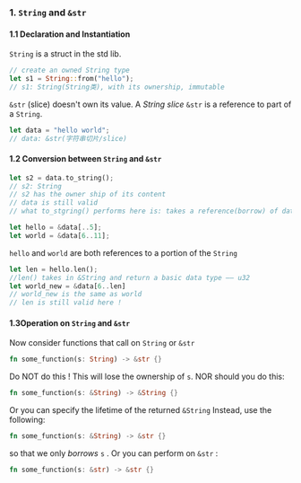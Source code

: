### 1. `String` and `&str`
#### 1.1 Declaration and Instantiation
`String` is a struct in the std lib.
``` rust
// create an owned String type
let s1 = String::from("hello");
// s1: String(String类), with its ownership, immutable
```
`&str` (slice) doesn't own its value. A *String slice* `&str` is a reference to part of a `String`.
```rust
let data = "hello world";
// data: &str(字符串切片/slice)
```
#### 1.2 Conversion between `String` and `&str`
``` rust
let s2 = data.to_string();
// s2: String
// s2 has the owner ship of its content
// data is still valid
// what to_stgring() performs here is: takes a reference(borrow) of data, reate a copy(not ref) and return both its value adn its ownership

let hello = &data[..5];
let world = &data[6..11];
```
`hello` and `world` are both references to a portion of the `String`
``` rust
let len = hello.len();
//len() takes in &String and return a basic data type —— u32
let world_new = &data[6..len]
// world_new is the same as world
// len is still valid here !
```

#### 1.3Operation on `String` and `&str`

Now consider functions that call on `String` or `&str`
``` rust
fn some_function(s: String) -> &str {}
```
Do NOT do this ! This will lose the ownership of `s`.
NOR should you do this:
``` rust
fn some_function(s: &String) -> &String {}
```
Or you can specify the lifetime of the returned `&String`
Instead, use the following:
``` rust
fn some_function(s: &String) -> &str {}
```
so that we only *borrows* `s` . Or you can perform on `&str` :
``` rust
fn some_function(s: &str) -> &str {}
```